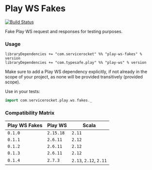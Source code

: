 Play WS Fakes
=============
[![Build Status](https://travis-ci.org/ServiceRocket/play-ws-fakes.svg?branch=master)](https://travis-ci.org/ServiceRocket/play-ws-fakes)

Fake Play WS request and responses for testing purposes.
### Usage
```
libraryDependencies += "com.servicerocket" %% "play-ws-fakes" % version
libraryDependencies += "com.typesafe.play" %% "play-ws" % version
```
Make sure to add a Play WS dependency explicitly,
if not already in the scope of your project, as none will be
provided transitively (provided scope).

Use in your tests:
```scala
import com.servicerocket.play.ws.fakes._
```
### Compatibility Matrix
|  Play WS Fakes | Play WS   | Scala  |
| -------------- | --------- | ------ |
| `0.1.0`        | `2.15.18` | `2.11` |
| `0.1.1`        | `2.6.11`  | `2.12` |
| `0.1.2`        | `2.6.11`  | `2.12` |
| `0.1.3`        | `2.6.11`  | `2.12` |
| `0.1.4`        | `2.7.3`   | `2.13`, `2.12`, `2.11` |